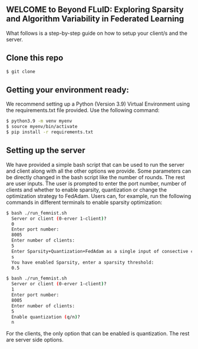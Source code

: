 ## WELCOME to Beyond FLuID: Exploring Sparsity and Algorithm Variability in Federated Learning
What follows is a step-by-step guide on how to setup your client/s and the server. 

## Clone this repo


```bash
$ git clone 
```
## Getting your environment ready:

We recommend setting up a Python (Version 3.9) Virtual Environment using the requirements.txt file provided. Use the following command:
```bash
$ python3.9 -m venv myenv
$ source myenv/bin/activate
$ pip install -r requirements.txt
```

## Setting up the server

We have provided a simple bash script that can be used to run the server and client along with all the other options we provide. Some parameters can be directly changed in the bash script like the number of rounds. The rest are user inputs. 
The user is prompted to enter the port number, number of clients and whether to enable sparsity, quantization or change the optimization strategy to FedAdam. Users can, for example, run the following commands in different terminals to enable sparsity optimization:
```bash
$ bash ./run_femnist.sh
  Server or client (0-erver 1-client)?
  0
  Enter port number: 
  8005
  Enter number of clients: 
  5
  Enter Sparsity+Quantization+FedAdam as a single input of consective charactiers (combination of s, q, and f like sqf or qf to set only those switches to true): 
  s
  You have enabled Sparsity, enter a sparsity threshold: 
  0.5

$ bash ./run_femnist.sh
  Server or client (0-erver 1-client)?
  1
  Enter port number:
  8005
  Enter number of clients:
  5
  Enable quantization (q/n)?
  n
```
For the clients, the only option that can be enabled is quantization. The rest are server side options. 
